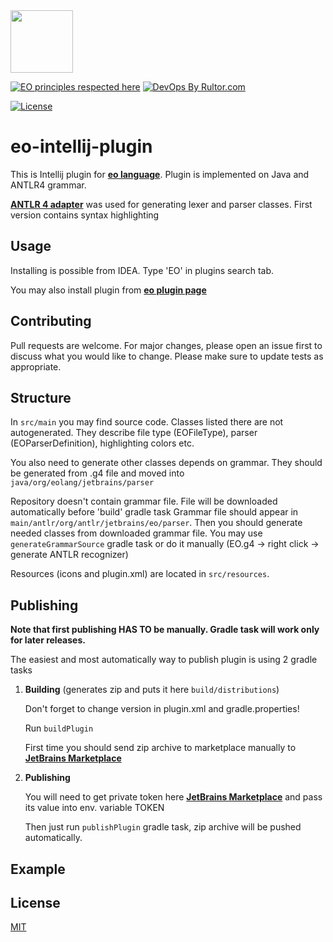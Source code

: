 <img src="https://www.yegor256.com/images/books/elegant-objects/cactus.svg" height="100px" />

[![EO principles respected here](https://www.elegantobjects.org/badge.svg)](https://www.elegantobjects.org)
[![DevOps By Rultor.com](http://www.rultor.com/b/objectionary/eo)](http://www.rultor.com/p/objectionary/eo)

[![License](https://img.shields.io/badge/license-MIT-green.svg)](https://github.com/objectionary/eo/blob/master/LICENSE.txt)
# eo-intellij-plugin

This is Intellij plugin for **[eo language](https://github.com/objectionary/eo)**. Plugin is implemented on Java and ANTLR4 grammar.

 **[ANTLR 4 adapter](https://github.com/antlr/antlr4-intellij-adaptor)** was used for generating lexer and parser classes.
First version contains syntax highlighting

## Usage
Installing is possible from IDEA. Type 'EO' in plugins search tab.

You may also install plugin from **[eo plugin page](https://plugins.jetbrains.com/plugin/19256-eo/versions)**
## Contributing
Pull requests are welcome. For major changes, please open an issue first to discuss what you would like to change.
Please make sure to update tests as appropriate.

## Structure
In `src/main` you may find source code. Classes listed there are not autogenerated. They describe file type (EOFileType), parser (EOParserDefinition), highlighting colors etc.

You also need to generate other classes depends on grammar. They should be generated from .g4 file and moved into 
`java/org/eolang/jetbrains/parser`

Repository doesn't contain grammar file. File will be downloaded automatically before 'build' gradle task
Grammar file should appear in `main/antlr/org/antlr/jetbrains/eo/parser`.
Then you should generate needed classes from downloaded grammar file. 
You may use `generateGrammarSource` gradle task or do it manually (EO.g4 -> right click -> generate ANTLR recognizer)

Resources (icons and plugin.xml) are located in `src/resources`.


## Publishing
**Note that first publishing HAS TO be manually. Gradle task will work only for later releases.**

The easiest and most automatically way to publish plugin is using 2 gradle tasks 
1. **Building** (generates zip and puts it here `build/distributions`)
    
    Don't forget to change version in plugin.xml and gradle.properties!
    
    Run `buildPlugin`
   
    First time you should send zip archive to marketplace manually to **[JetBrains Marketplace](https://plugins.jetbrains.com)**
2. **Publishing**
    
    You will need to get private token here **[JetBrains Marketplace](https://plugins.jetbrains.com)** and pass its value into env. variable TOKEN 
    
    Then just run `publishPlugin` gradle task, zip archive will be pushed automatically.

## Example


## License
[MIT](https://choosealicense.com/licenses/mit/)